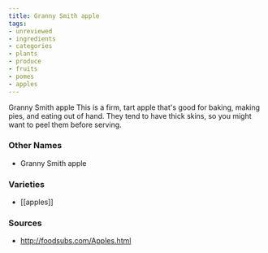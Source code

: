 ```yaml
---
title: Granny Smith apple
tags:
- unreviewed
- ingredients
- categories
- plants
- produce
- fruits
- pomes
- apples
---
```

Granny Smith apple This is a firm, tart apple that's good for baking, making pies, and eating out of hand. They tend to have thick skins, so you might want to peel them before serving.

### Other Names

* Granny Smith apple

### Varieties

* [[apples]]

### Sources
* http://foodsubs.com/Apples.html
